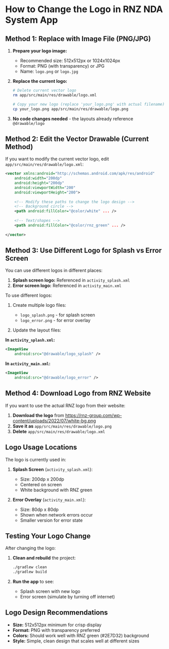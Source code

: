 # How to Change the Logo in RNZ NDA System App

## Method 1: Replace with Image File (PNG/JPG)

1. **Prepare your logo image:**
   - Recommended size: 512x512px or 1024x1024px
   - Format: PNG (with transparency) or JPG
   - Name: `logo.png` or `logo.jpg`

2. **Replace the current logo:**
   ```bash
   # Delete current vector logo
   rm app/src/main/res/drawable/logo.xml
   
   # Copy your new logo (replace 'your_logo.png' with actual filename)
   cp your_logo.png app/src/main/res/drawable/logo.png
   ```

3. **No code changes needed** - the layouts already reference `@drawable/logo`

## Method 2: Edit the Vector Drawable (Current Method)

If you want to modify the current vector logo, edit `app/src/main/res/drawable/logo.xml`:

```xml
<vector xmlns:android="http://schemas.android.com/apk/res/android"
    android:width="200dp"
    android:height="200dp"
    android:viewportWidth="200"
    android:viewportHeight="200">
    
    <!-- Modify these paths to change the logo design -->
    <!-- Background circle -->
    <path android:fillColor="@color/white" ... />
    
    <!-- Text/shapes -->
    <path android:fillColor="@color/rnz_green" ... />
    
</vector>
```

## Method 3: Use Different Logo for Splash vs Error Screen

You can use different logos in different places:

1. **Splash screen logo:** Referenced in `activity_splash.xml`
2. **Error screen logo:** Referenced in `activity_main.xml`

To use different logos:

1. Create multiple logo files:
   - `logo_splash.png` - for splash screen
   - `logo_error.png` - for error overlay

2. Update the layout files:

**In `activity_splash.xml`:**
```xml
<ImageView
    android:src="@drawable/logo_splash" />
```

**In `activity_main.xml`:**
```xml
<ImageView
    android:src="@drawable/logo_error" />
```

## Method 4: Download Logo from RNZ Website

If you want to use the actual RNZ logo from their website:

1. **Download the logo** from https://rnz-group.com/wp-content/uploads/2022/07/white-bg.png
2. **Save it as** `app/src/main/res/drawable/logo.png`
3. **Delete** `app/src/main/res/drawable/logo.xml`

## Logo Usage Locations

The logo is currently used in:

1. **Splash Screen** (`activity_splash.xml`):
   - Size: 200dp x 200dp
   - Centered on screen
   - White background with RNZ green

2. **Error Overlay** (`activity_main.xml`):
   - Size: 80dp x 80dp
   - Shown when network errors occur
   - Smaller version for error state

## Testing Your Logo Change

After changing the logo:

1. **Clean and rebuild** the project:
   ```bash
   ./gradlew clean
   ./gradlew build
   ```

2. **Run the app** to see:
   - Splash screen with new logo
   - Error screen (simulate by turning off internet)

## Logo Design Recommendations

- **Size:** 512x512px minimum for crisp display
- **Format:** PNG with transparency preferred
- **Colors:** Should work well with RNZ green (#2E7D32) background
- **Style:** Simple, clean design that scales well at different sizes
